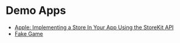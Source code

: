 # Demo Apps 

* [Apple: Implementing a Store In Your App Using the StoreKit API
](https://developer.apple.com/documentation/storekit/in-app_purchase/implementing_a_store_in_your_app_using_the_storekit_api)
* [Fake Game]()
